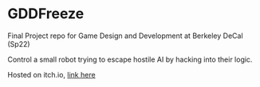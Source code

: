 # GDDFreeze

Final Project repo for Game Design and Development at Berkeley DeCal (Sp22)

Control a small robot trying to escape hostile AI by hacking into their logic.

Hosted on itch.io, [link here](freeze-team.itch.io/freeze)
